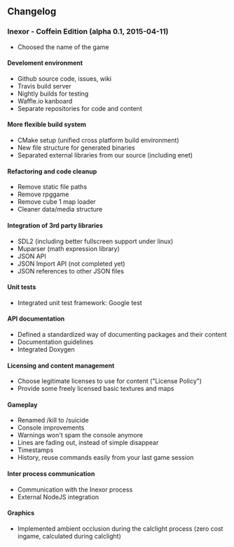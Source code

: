 ## Changelog

### Inexor - Coffein Edition (alpha 0.1, 2015-04-11)

* Choosed the name of the game

#### Develoment environment

* Github source code, issues, wiki
* Travis build server
 * Nightly builds for testing
* Waffle.io kanboard
* Separate repositories for code and content

#### More flexible build system

* CMake setup (unified cross platform build environment)
* New file structure for generated binaries
* Separated external libraries from our source (including enet)

#### Refactoring and code cleanup

* Remove static file paths
* Remove rpggame
* Remove cube 1 map loader
* Cleaner data/media structure

#### Integration of 3rd party libraries

* SDL2 (including better fullscreen support under linux)
* Muparser (math expression library)
* JSON API
* JSON Import API (not completed yet)
 * JSON references to other JSON files

#### Unit tests

* Integrated unit test framework: Google test

#### API documentation

* Defined a standardized way of documenting packages and their content
* Documentation guidelines
* Integrated Doxygen

#### Licensing and content management

* Choose legitimate licenses to use for content ("License Policy")
* Provide some freely licensed basic textures and maps

#### Gameplay

* Renamed /kill to /suicide
* Console improvements
 * Warnings won't spam the console anymore
 * Lines are fading out, instead of simple disappear
 * Timestamps
 * History, reuse commands easily from your last game session

#### Inter process communication

* Communication with the Inexor process
* External NodeJS integration

#### Graphics

* Implemented ambient occlusion during the calclight process (zero cost ingame, calculated during calclight)
